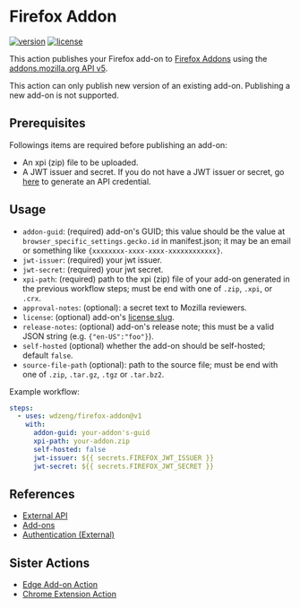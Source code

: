 # Firefox Addon

[![version](https://img.shields.io/github/v/release/wdzeng/firefox-addon)](https://github.com/wdzeng/firefox-addon/releases/latest)
[![license](https://img.shields.io/github/license/wdzeng/firefox-addon?color=red)](https://github.com/wdzeng/firefox-addon/blob/main/LICENSE)

This action publishes your Firefox add-on to [Firefox Addons](https://addons.mozilla.org/) using the
[addons.mozilla.org API v5](https://addons-server.readthedocs.io/en/latest/topics/api/index.html).

This action can only publish new version of an existing add-on. Publishing a new add-on is not
supported.

## Prerequisites

Followings items are required before publishing an add-on:

- An xpi (zip) file to be uploaded.
- A JWT issuer and secret. If you do not have a JWT issuer or secret, go [here](https://addons.mozilla.org/en-US/developers/addon/api/key/)
  to generate an API credential.

## Usage

- `addon-guid`: (required) add-on's GUID; this value should be the value at
  `browser_specific_settings.gecko.id` in manifest.json; it may be an email or something like
  `{xxxxxxxx-xxxx-xxxx-xxxxxxxxxxxx}`.
- `jwt-issuer`: (required) your jwt issuer.
- `jwt-secret`: (required) your jwt secret.
- `xpi-path`: (required) path to the xpi (zip) file of your add-on generated in the previous
   workflow steps; must be end with one of `.zip`, `.xpi`, or `.crx`.
- `approval-notes`: (optional): a secret text to Mozilla reviewers.
- `license`: (optional) add-on's [license slug](https://addons-server.readthedocs.io/en/latest/topics/api/licenses.html#license-choices-non-themes).
- `release-notes`: (optional) add-on's release note; this must be a valid JSON string (e.g.
  `{"en-US":"foo"}`).
- `self-hosted` (optional) whether the add-on should be self-hosted; default `false`.
- `source-file-path` (optional): path to the source file; must be end with one of `.zip`, `.tar.gz`,
  `.tgz` or `.tar.bz2`.

Example workflow:

```yaml
steps:
  - uses: wdzeng/firefox-addon@v1
    with:
      addon-guid: your-addon's-guid
      xpi-path: your-addon.zip
      self-hosted: false
      jwt-issuer: ${{ secrets.FIREFOX_JWT_ISSUER }}
      jwt-secret: ${{ secrets.FIREFOX_JWT_SECRET }}
```

## References

- [External API](https://addons-server.readthedocs.io/en/latest/topics/api/index.html)
- [Add-ons](https://mozilla.github.io/addons-server/topics/api/addons.html)
- [Authentication (External)](https://addons-server.readthedocs.io/en/latest/topics/api/auth.html#create-a-jwt-for-each-request)

## Sister Actions

- [Edge Add-on Action](https://github.com/wdzeng/edge-addon)
- [Chrome Extension Action](https://github.com/wdzeng/chrome-extension)

